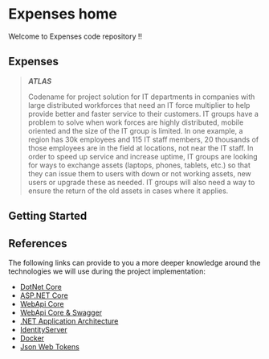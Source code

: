 # Expenses home

Welcome to Expenses code repository !!

## Expenses

>***ATLAS***
>
> Codename for project solution for IT departments in companies with large distributed workforces that need an IT force multiplier to help provide better and faster service to their customers. IT groups have a problem to solve when work forces are highly distributed, mobile oriented and the size of the IT group is limited. In one example, a region has 30k employees and 115 IT staff members, 20 thousands of those employees are in the field at locations, not near the IT staff. In order to speed up service and increase uptime, IT groups are looking for ways to exchange assets (laptops, phones, tablets, etc.) so that they can issue them to users with down or not working assets, new users or upgrade these as needed. IT groups will also need a way to ensure the return of the old assets in cases where it applies.

## Getting Started


## References ##

The following links can provide to you a more deeper knowledge around the technologies we will use during the project implementation:

- [DotNet Core](https://docs.microsoft.com/en-us/dotnet/core/)
- [ASP.NET Core](https://github.com/aspnet/Home)
- [WebApi Core](https://docs.microsoft.com/en-us/aspnet/core/tutorials/first-web-api)
- [WebApi Core & Swagger](https://docs.microsoft.com/en-us/aspnet/core/tutorials/web-api-help-pages-using-swagger?tabs=visual-studio)
- [.NET Application Architecture](https://www.microsoft.com/net/learn/architecture)
- [IdentityServer](https://identityserver4.readthedocs.io/en/release/)
- [Docker](https://docs.docker.com/)
- [Json Web Tokens](https://jwt.io/)
